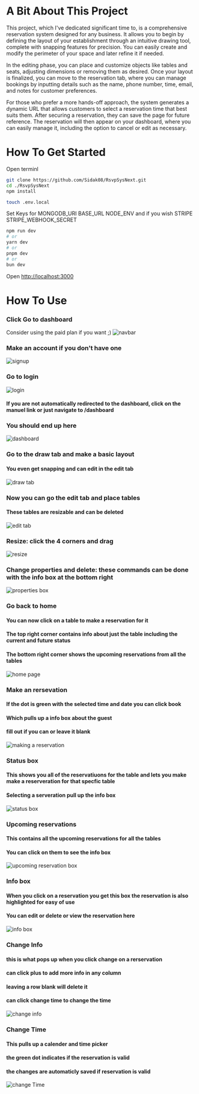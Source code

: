 # A Bit About This Project
This project, which I've dedicated significant time to, is a comprehensive reservation system designed for any business. It allows you to begin by defining the layout of your establishment through an intuitive drawing tool, complete with snapping features for precision. You can easily create and modify the perimeter of your space and later refine it if needed.

In the editing phase, you can place and customize objects like tables and seats, adjusting dimensions or removing them as desired. Once your layout is finalized, you can move to the reservation tab, where you can manage bookings by inputting details such as the name, phone number, time, email, and notes for customer preferences.

For those who prefer a more hands-off approach, the system generates a dynamic URL that allows customers to select a reservation time that best suits them. After securing a reservation, they can save the page for future reference. The reservation will then appear on your dashboard, where you can easily manage it, including the option to cancel or edit as necessary.

# How To Get Started

Open terminl

```bash
git clone https://github.com/Sidak08/RsvpSysNext.git
cd ./RsvpSysNext
npm install

touch .env.local
```

Set Keys for MONGODB_URI BASE_URL NODE_ENV and if you wish STRIPE STRIPE_WEBHOOK_SECRET

  ```bash
npm run dev
# or
yarn dev
# or
pnpm dev
# or
bun dev
```

Open [http://localhost:3000](http://localhost:3000)

# How To Use

### Click Go to dashboard
Consider using the paid plan if you want ;)
![navbar](https://github.com/Sidak08/RsvpSysNext/blob/main/readMe/Screen%20Shot%202024-08-21%20at%205.14.50%20PM.png?raw=true)

### Make an account if you don't have one
![signup](https://github.com/Sidak08/RsvpSysNext/blob/main/readMe/Screen%20Shot%202024-08-21%20at%205.16.30%20PM.png?raw=true)

### Go to login
![login](https://github.com/Sidak08/RsvpSysNext/blob/main/readMe/Screen%20Shot%202024-08-21%20at%205.16.48%20PM.png?raw=true)

#### If you are not automatically redirected to the dashboard, click on the manuel link or just navigate to /dashboard

### You should end up here
![dashboard](https://github.com/Sidak08/RsvpSysNext/blob/main/readMe/Screen%20Shot%202024-08-21%20at%205.17.57%20PM.png?raw=true)

### Go to the draw tab and make a basic layout
#### You even get snapping and can edit in the edit tab
![draw tab](https://github.com/Sidak08/RsvpSysNext/blob/main/readMe/Screen%20Shot%202024-08-21%20at%205.20.00%20PM.png?raw=true)

### Now you can go the edit tab and place tables
#### These tables are resizable and can be deleted
![edit tab](https://github.com/Sidak08/RsvpSysNext/blob/main/readMe/Screen%20Shot%202024-08-21%20at%205.21.00%20PM.png?raw=true)

### Resize: click the 4 corners and drag
![resize](https://github.com/Sidak08/RsvpSysNext/blob/main/readMe/Screen%20Shot%202024-08-21%20at%205.21.14%20PM.png?raw=true)

### Change properties and delete: these commands can be done with the info box at the bottom right
![properties box](https://github.com/Sidak08/RsvpSysNext/blob/main/readMe/Screen%20Shot%202024-08-21%20at%205.21.28%20PM.png?raw=true)

### Go back to home
#### You can now click on a table to make a reservation for it
#### The top right corner contains info about just the table including the current and future status
#### The bottom right corner shows the upcoming reservations from all the tables
![home page](https://github.com/Sidak08/RsvpSysNext/blob/main/readMe/Screen%20Shot%202024-08-21%20at%205.21.48%20PM.png?raw=true)

### Make an rersevation
#### If the dot is green with the selected time and date you can click book
#### Which pulls up a info box about the guest
#### fill out if you can or leave it blank
![making a reservation](https://github.com/Sidak08/RsvpSysNext/blob/main/readMe/Screen%20Shot%202024-08-21%20at%205.22.18%20PM.png?raw=true)

### Status box
#### This shows you all of the reservatiuons for the table and lets you make make a reserveration for that specfic table
#### Selecting a serveration pull up the info box
![status box](https://github.com/Sidak08/RsvpSysNext/blob/main/readMe/Screen%20Shot%202024-08-21%20at%205.22.54%20PM.png?raw=true)

### Upcoming reservations
#### This contains all the upcoming reservations for all the tables
#### You can click on them to see the info box
![upcoming reservation box](https://github.com/Sidak08/RsvpSysNext/blob/main/readMe/Screen%20Shot%202024-08-21%20at%205.23.25%20PM.png?raw=true)

### Info box
#### When you click on a reservation you get this box the reservation is also highlighted for easy of use
#### You can edit or delete or view the reservation here
![info box](https://github.com/Sidak08/RsvpSysNext/blob/main/readMe/Screen%20Shot%202024-08-21%20at%205.23.38%20PM.png?raw=true)

### Change Info
#### this is what pops up when you click change on a rerservation
#### can click plus to add more info in any column
#### leaving a row blank will delete it
#### can click change time to change the time
![change info](https://github.com/Sidak08/RsvpSysNext/blob/main/readMe/Screen%20Shot%202024-08-21%20at%205.24.12%20PM.png?raw=true)

### Change Time
#### This pulls up a calender and time picker
#### the green dot indicates if the reservation is valid
#### the changes are automaticly saved if reservation is valid
![change Time](https://github.com/Sidak08/RsvpSysNext/blob/main/readMe/Screen%20Shot%202024-08-21%20at%205.24.33%20PM.png?raw=true)
